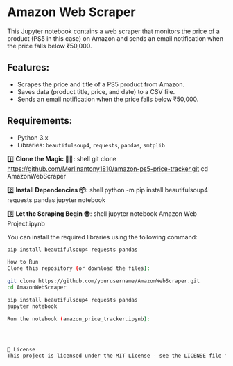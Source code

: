 # Amazon Web Scraper

This Jupyter notebook contains a web scraper that monitors the price of a product (PS5 in this case) on Amazon and sends an email notification when the price falls below ₹50,000.

## Features:
- Scrapes the price and title of a PS5 product from Amazon.
- Saves data (product title, price, and date) to a CSV file.
- Sends an email notification when the price falls below ₹50,000.

## Requirements:
- Python 3.x
- Libraries: `beautifulsoup4`, `requests`, `pandas`, `smtplib`


1️⃣ **Clone the Magic 🧙‍♀:**
shell
git clone https://github.com/Merlinantony1810/amazon-ps5-price-tracker.git
cd AmazonWebScraper

2️⃣ **Install Dependencies 📦:**
shell
python -m pip install beautifulsoup4 requests pandas
jupyter notebook

3️⃣ **Let the Scraping Begin 😎**:
shell
jupyter notebook Amazon Web Project.ipynb


You can install the required libraries using the following command:
```bash
pip install beautifulsoup4 requests pandas

How to Run
Clone this repository (or download the files):

git clone https://github.com/yourusername/AmazonWebScraper.git
cd AmazonWebScraper

pip install beautifulsoup4 requests pandas
jupyter notebook

Run the notebook (amazon_price_tracker.ipynb):




📝 License
This project is licensed under the MIT License - see the LICENSE file for details.
